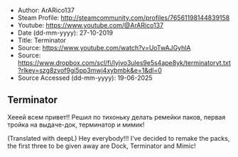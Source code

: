 - Author: ArARico137
- Steam Profile: http://steamcommunity.com/profiles/76561198144839158
- Youtube: https://www.youtube.com/@ArARico137
- Date (dd-mm-yyyy): 27-10-2019
- Title: Terminator
- Source: https://www.youtube.com/watch?v=UoTwAJGyhlA
- Source: https://www.dropbox.com/scl/fi/lyjvo3ules9e5s4ape8yk/terminatoryt.txt?rlkey=szg8zvof9gi5pp3mwj4xybmbk&e=1&dl=0
- Source Accessed (dd-mm-yyyy): 19-06-2025

## Terminator

Хееей всем привет!! Решил по тихоньку делать ремейки паков, первая тройка на выдаче-док, терминатор и мимик!

(Translated with deepL)
Hey everybody!!! I've decided to remake the packs, the first three to be given away are Dock, Terminator and Mimic!
